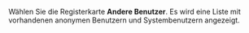 <!-- markdownlint-disable-file MD041 -->
Wählen Sie die Registerkarte **Andere Benutzer**. Es wird eine Liste mit vorhandenen anonymen Benutzern und Systembenutzern angezeigt.
